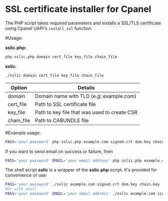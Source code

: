 SSL certificate installer for Cpanel
===================================

The PHP script takes required parameters and installs a SSL/TLS certificate using Cpanel UAPI's `install_ssl` function.

#Usage:

**sslic.php:**
```sh
php sslic.php domain cert_file key_file chain_file
```
**sslic:**

```sh
./sslic domain cert_file key_file chain_file
```

Option | Details
------ | -------
domain | Domain name with TLD (e.g: example.com)
cert_file | Path to SSL certificate file
key_file | Path to key file that was used to create CSR
chain_file | Path to CABUNDLE file


#Example usage:

```sh
PASS='your password' php sslic.php example.com signed.crt dom.key chain.key
```
If you want to send email on success or failure, then

```sh
PASS='your password' EMAIL='your email address' php sslic.php example.com signed.crt dom.key chain.key
```

The shell script **sslic** is a wrapper of the **sslic.php** script. It's provided for convenience of use:

```sh
PASS='your password' ./sslic example.com signed.crt dom.key chain.key
#Or with email
PASS='your password' EMAIL='your email address' ./sslic example.com signed.crt dom.key chain.key
```

